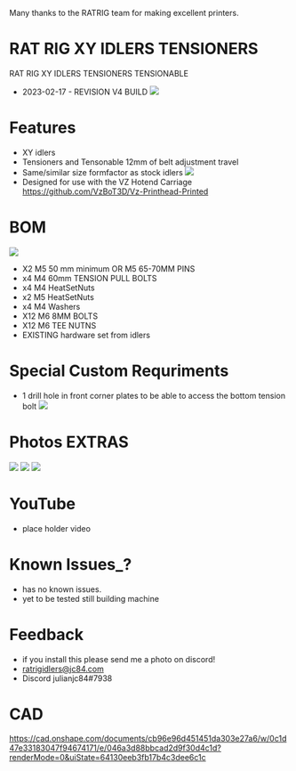Many thanks to the RATRIG team for making excellent printers.

# RAT RIG XY IDLERS TENSIONERS

RAT RIG XY IDLERS TENSIONERS TENSIONABLE

- 2023-02-17 - REVISION V4 BUILD
![](images/IDLER_SET.jpg)

# Features

- XY idlers
- Tensioners and Tensonable 12mm of belt adjustment travel
- Same/similar size formfactor as stock idlers
![](images/TOPSIZING.jpg)
- Designed for use with the VZ Hotend Carriage https://github.com/VzBoT3D/Vz-Printhead-Printed

# BOM
![](images/BOM.jpg)
- X2 M5 50 mm minimum OR M5 65-70MM PINS
- x4 M4 60mm TENSION PULL BOLTS
- x4 M4 HeatSetNuts
- x2 M5 HeatSetNuts
- x4 M4 Washers
- X12 M6 8MM BOLTS
- X12 M6 TEE NUTNS 
- EXISTING hardware set from idlers

# Special Custom Requriments

- 1 drill hole in front corner plates to be able to access the bottom tension bolt
![](images/FRONTHOLE.jpg)

# Photos EXTRAS

![](images/BULD1.jpg)
![](images/installed1.jpg)
![](images/INSTALLEDSIDE.jpg)

# YouTube

- place holder video

# Known Issues_?

- has no known issues.
- yet to be tested still building machine

# Feedback

 - if you install this please send me a photo on discord!
 - ratrigidlers@jc84.com
 - Discord julianjc84#7938
 
 # CAD
 
https://cad.onshape.com/documents/cb96e96d451451da303e27a6/w/0c1d47e33183047f94674171/e/046a3d88bbcad2d9f30d4c1d?renderMode=0&uiState=64130eeb3fb17b4c3dee6c1c
